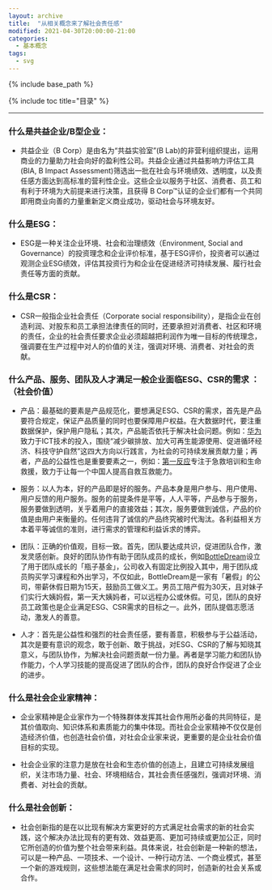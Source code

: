 ```yaml
---
layout: archive
title:  "从相关概念来了解社会责任感"
modified: 2021-04-30T20:00:00-21:00
categories: 
  - 基本概念
tags:
  - svg
---
```



{% include base_path %}

{% include toc title="目录" %}


---

### 什么是共益企业/B型企业：

- 共益企业（B Corp）是由名为“共益实验室”(B Lab)的非营利组织提出，运用商业的力量助力社会向好的盈利性公司。共益企业通过共益影响力评估工具(BIA, B Impact Assessment)筛选出一批在社会与环境绩效、透明度，以及责任感方面达到高标准的营利性企业。这些企业以服务于社区、消费者、员工和有利于环境为大前提来进行决策，且获得 B Corp™认证的企业们都有一个共同即用商业向善的力量重新定义商业成功，驱动社会与环境友好。

### 什么是ESG：

- ESG是一种关注企业环境、社会和治理绩效（Environment, Social and Governance）的投资理念和企业评价标准，基于ESG评价，投资者可以通过观测企业ESG绩效，评估其投资行为和企业在促进经济可持续发展、履行社会责任等方面的贡献。

### 什么是CSR：

- CSR一般指企业社会责任（Corporate social responsibility），是指企业在创造利润、对股东和员工承担法律责任的同时，还要承担对消费者、社区和环境的责任，企业的社会责任要求企业必须超越把利润作为唯一目标的传统理念，强调要在生产过程中对人的价值的关注，强调对环境、消费者、对社会的贡献。

### 什么产品、服务、团队及人才满足一般企业面临ESG、CSR的需求 ：（社会价值）

- 产品：最基础的要素是产品规范化，要想满足ESG、CSR的需求，首先是产品要符合规定，保证产品质量的同时也要保障用户权益。在大数据时代，要注重数据保护，保护用户隐私；其次，产品能否依托于解决社会问题。例如：[华为](https://www.huawei.com/minisite/tech4all/cn/)致力于ICT技术的投入，围绕“减少碳排放、加大可再生能源使用、促进循环经济、科技守护自然”这四大方向以行践言，为社会的可持续发展贡献力量；再者，产品的公益性也是重要要素之一，例如：[第一反应](https://www.youjiule.cn/)专注于急救培训和生命救援，致力于让每一个中国人提高自救互救能力。

- 服务：以人为本，好的产品即是好的服务。产品本身是用户参与、用户使用、用户反馈的用户服务。服务的前提条件是平等，人人平等，产品参与于服务，服务要做到透明，关乎着用户的直接效益；其次，服务要做到诚信，产品的价值是由用户来衡量的。任何违背了诚信的产品终究被时代淘汰。各利益相关方本着平等诚信的准则，进行需求的管理和利益诉求的博弈。

- 团队：正确的价值观，目标一致。首先，团队要达成共识，促进团队合作，激发灵感创新。良好的团队协作有助于团队成员的成长，例如[BottleDream](https://www.zhihu.com/question/65301518/answer/230440542)设立了用于团队成长的「瓶子基金」，公司收入有固定比例投入其中，用于团队成员购买学习课程和外出学习，不仅如此，BottleDream是一家有「暑假」的公司，带薪休假日期为15天，鼓励员工做义工。男员工陪产假为30天，且对妹子们实行大姨妈假，第一天大姨妈者，可以远程办公或休假。可见，团队的良好员工政策也是企业满足ESG、CSR需求的目标之一。此外，团队提倡志愿活动，激发人的善意。

- 人才：首先是公益性和强烈的社会责任感，要有善意，积极参与于公益活动，其次是要有意识的观念，敢于创新、敢于挑战，对ESG、CSR的了解与知晓其意义，与团队协作，为解决社会问题贡献一份力量。再者是学习能力和团队协作能力，个人学习技能的提高促进了团队的合作，团队的良好合作促进了企业的进步。

### 什么是社会企业家精神：

- 企业家精神是企业家作为一个特殊群体发挥其社会作用所必备的共同特征，是其价值取向、知识体系和素质能力的集中体现。而社会企业家精神不仅仅是创造经济价值，也创造社会价值，对社会企业家来说，更重要的是企业社会价值目标的实现。

- 社会企业家的注意力是放在社会和生态价值的创造上，且建立可持续发展组织，关注市场力量、社会、环境相结合，其社会责任感强烈，强调对环境、消费者、对社会的贡献。

### 什么是社会创新：

- 社会创新指的是在以比现有解决方案更好的方式满足社会需求的新的社会实践，这个解决办法比现有的更有效、效益更高、更加可持续或更加公正，同时它所创造的价值为整个社会带来利益。具体来说，社会创新是一种新的想法，可以是一种产品、一项技术、一个设计、一种行动方法、一个商业模式，甚至一个新的游戏规则，这些想法能在满足社会需求的同时，创造新的社会关系或合作。


